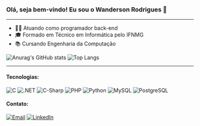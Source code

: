 ### Olá, seja bem-vindo! Eu sou o Wanderson Rodrigues 👋

---

- 👨‍💻 Atuando como programador back-end
- 🎓 Formado em Técnico em Informática pelo IFNMG
- 📚 Cursando Engenharia da Computação

![Anurag's GitHub stats](https://github-readme-stats.vercel.app/api?username=WanRod&show_icons=true&theme=tokyonight)   ![Top Langs](https://github-readme-stats.vercel.app/api/top-langs/?username=WanRod&layout=compact&theme=tokyonight)

---

#### Tecnologias:

<div>
    <img alt="C" src="https://img.shields.io/badge/C-00599C?style=for-the-badge&logo=c&logoColor=white">
    <img alt=".NET" src="https://img.shields.io/badge/.NET-5C2D91?style=for-the-badge&logo=.net&logoColor=white">
    <img alt="C-Sharp" src="https://img.shields.io/badge/C-4B0082?style=for-the-badge&logo=csharp&logoColor=white">
    <img alt="PHP" src="https://img.shields.io/badge/PHP-777BB4?style=for-the-badge&logo=php&logoColor=white">
    <img alt="Python" src="https://img.shields.io/badge/Python-14354C?style=for-the-badge&logo=python&logoColor=white">
    <img alt="MySQL" src="https://img.shields.io/badge/MySQL-00000F?style=for-the-badge&logo=mysql&logoColor=white">
    <img alt="PostgreSQL" src="https://img.shields.io/badge/PostgreSQL-316192?style=for-the-badge&logo=postgresql&logoColor=white">
</div>

#### Contato:
  
[![Email](https://img.shields.io/badge/Gmail-D14836?style=for-the-badge&logo=gmail&logoColor=white)](mailto:wanrod1010@gmail.com)
[![LinkedIn](https://img.shields.io/badge/LinkedIn-0077B5?style=for-the-badge&logo=linkedin&logoColor=white)](https://www.linkedin.com/in/wanrod/)
